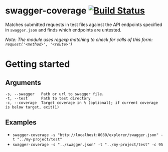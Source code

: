 # swagger-coverage [![Build Status](https://travis-ci.org/sanagnos/swagger-coverage.svg?branch=master)](https://travis-ci.org/sanagnos/swagger-coverage)

Matches submitted requests in test files against the API endpoints specified in `swagger.json` and finds which endpoints are untested.

_Note: The module uses regexp matching to check for calls of this form: `request('<method>', '<route>')`_

# Getting started
## Arguments
```
-s, --swagger   Path or url to swagger file.
-t, --test      Path to test directory
-c, --coverage  Target coverage in % (optional); if current coverage is below target, exit(1)
```

## Examples
* `swagger-coverage -s "http://localhost:8080/explorer/swagger.json" -t "../my-project/test"`
* `swagger-coverage -s "../swagger.json" -t "../my-project/test" -c 95`
